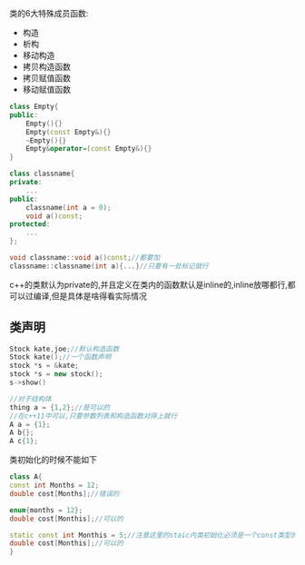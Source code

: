 类的6大特殊成员函数:
- 构造
- 析构
- 移动构造
- 拷贝构造函数
- 拷贝赋值函数
- 移动赋值函数

```c++
class Empty{
public:
	Empty(){}
	Empty(const Empty&){}
	~Empty(){}
	Empty&operator=(const Empty&){}
}
```
```c++
class classname{
private:
	...
public:
	classname(int a = 0);
	void a()const;
protected:
	...
};

void classname::void a()const;//都要加
classname::classname(int a){...}//只要有一处标记就行
```
c++的类默认为private的,并且定义在类内的函数默认是inline的,inline放哪都行,都可以过编译,但是具体是啥得看实际情况

## 类声明
```c++
Stock kate,joe;//默认构造函数
Stock kate();//一个函数声明
stock *s = &kate;
stock *s = new stock();
s->show()

//对于结构体
thing a = {1,2};//是可以的
//在c++11中可以,只要参数列表和构造函数对得上就行
A a = {1};
A b{};
A c{1};
```
类初始化的时候不能如下
```c++
class A{
const int Months = 12;
double cost[Months];//错误的

enum{months = 12};
double cost[Monthis];//可以的 

static const int Monthis = 5;//注意这里的staic内类初始化必须是一个const类型的static
double cost[Monthis];//可以的 
}
```
